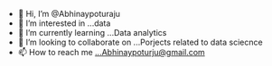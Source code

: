 - 👋 Hi, I’m @Abhinaypoturaju
- 👀 I’m interested in ...data 
- 🌱 I’m currently learning ...Data analytics
- 💞️ I’m looking to collaborate on ...Porjects related to data sciecnce 
- 📫 How to reach me ...Abhinaypoturju@gmail.com

<!---
Abhinaypoturaju/Abhinaypoturaju is a ✨ special ✨ repository because its `README.md` (this file) appears on your GitHub profile.
You can click the Preview link to take a look at your changes.
--->
